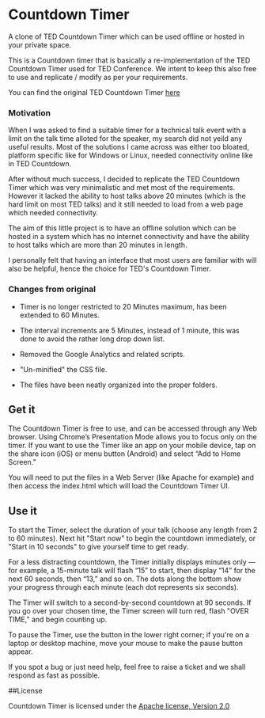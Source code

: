 Countdown Timer
====

A clone of TED Countdown Timer which can be used offline or hosted in your
private space.

This is a Countdown timer that is basically a re-implementation of the TED
Countdown Timer used for TED Conference. We intent to keep this also free to use
and replicate / modify as per your requirements.

You can find the original TED Countdown Timer [here][ted_countdown_url]

### Motivation

When I was asked to find a suitable timer for a technical talk event with a
limit on the talk time alloted for the speaker, my search did not yeild any
useful results. Most of the solutions I came across was either too bloated,
platform specific like for Windows or Linux, needed connectivity online like in
TED Countdown.

After without much success, I decided to replicate the TED Countdown Timer which
was very minimalistic and met most of the requirements. However it lacked the ability
to host talks above 20 minutes (which is the hard limit on most TED talks) and it
still needed to load from a web page which needed connectivity.

The aim of this little project is to have an offline solution which can be hosted
in a system which has no internet connectivity and have the ability to host talks
which are more than 20 minutes in length.

I personally felt that having an interface that most users are familiar with will
also be helpful, hence the choice for TED's Countdown Timer.

### Changes from original

* Timer is no longer restricted to 20 Minutes maximum, has been extended to 60
  Minutes.

* The interval increments are 5 Minutes, instead of 1 minute, this was done to
  avoid the rather long drop down list.

* Removed the Google Analytics and related scripts.

* "Un-minified" the CSS file.

* The files have been neatly organized into the proper folders.

## Get it

The Countdown Timer is free to use, and can be accessed through any Web browser.
Using Chrome’s Presentation Mode allows you to focus only on the timer. If you
want to use the Timer like an app on your mobile device, tap on the share icon
(iOS) or menu button (Android) and select “Add to Home Screen.”

You will need to put the files in a Web Server (like Apache for example) and then
access the index.html which will load the Countdown Timer UI.

## Use it

To start the Timer, select the duration of your talk (choose any length from 2
to 60 minutes). Next hit "Start now" to begin the countdown immediately, or
"Start in 10 seconds" to give yourself time to get ready.

For a less distracting countdown, the Timer initially displays minutes only —
for example, a 15-minute talk will flash “15” to start, then display “14” for
the next 60 seconds, then “13,” and so on.  The dots along the bottom show your
progress through each minute (each dot represents six seconds).

The Timer will switch to a second-by-second countdown at 90 seconds. If you go
over your chosen time, the Timer screen will turn red, flash "OVER TIME," and
begin counting up.

To pause the Timer, use the button in the lower right corner; if you're on a
laptop or desktop machine, move your mouse to make the pause button appear.

If you spot a bug or just need help, feel free to raise a ticket and we shall
respond as fast as possible.

##License

Countdown Timer is licensed under the [Apache license, Version 2.0 ](LICENSE)

[ted_countdown_url]: http://countdown.ted.com/